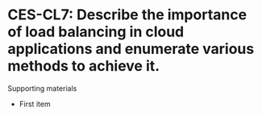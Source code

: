 # CES-CL7:  	Describe the importance of load balancing in cloud applications and enumerate various methods to achieve it.	 

Supporting materials

* First item